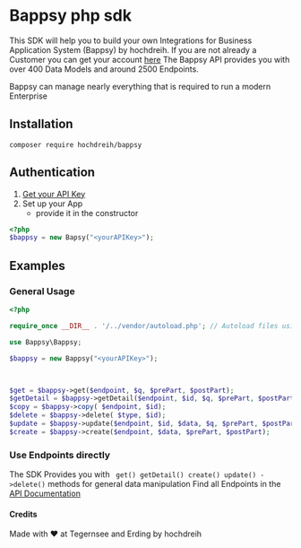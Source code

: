 # Bappsy php sdk
This SDK will help you to build your own Integrations for
Business Application System (Bappsy) by hochdreih.
If you are not already a Customer you can get your account [here](https://register.bappsy.com)
The Bappsy API provides you with over 400 Data Models and around 2500 Endpoints.

Bappsy can manage nearly everything that is required to run a modern Enterprise

## Installation
`composer require hochdreih/bappsy`

## Authentication
1. [Get your API Key](https://app.bappsy.com/#/config/api)
2. Set up your App
    + provide it in the constructor
```php
<?php
$bappsy = new Bapsy("<yourAPIKey>");
```


## Examples

### General Usage
```php
<?php

require_once __DIR__ . '/../vendor/autoload.php'; // Autoload files using Composer autoload

use Bappsy\Bappsy;

$bappsy = new Bappsy("<yourAPIKey>");



$get = $bappsy->get($endpoint, $q, $prePart, $postPart);
$getDetail = $bappsy->getDetail($endpoint, $id, $q, $prePart, $postPart);
$copy = $bappsy->copy( $endpoint, $id);
$delete = $bappsy->delete( $type, $id);
$update = $bappsy->update($endpoint, $id, $data, $q, $prePart, $postPart);
$create = $bappsy->create($endpoint, $data, $prePart, $postPart);

```

### Use Endpoints directly
The SDK Provides you with
``
get() getDetail() create() update() ->delete()``
methods for general data manipulation
Find all Endpoints in the [API Documentation](https://api-v1.bappsy.com/api-docs/v3/#/)


#### Credits
Made with ❤️ at Tegernsee and Erding by hochdreih
